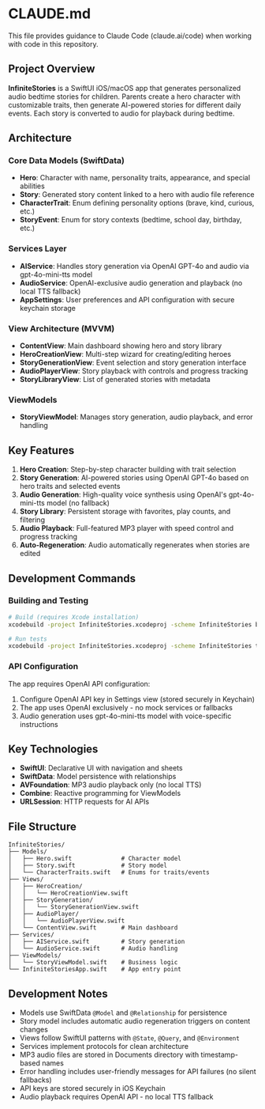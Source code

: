 # CLAUDE.md

This file provides guidance to Claude Code (claude.ai/code) when working with code in this repository.

## Project Overview

**InfiniteStories** is a SwiftUI iOS/macOS app that generates personalized audio bedtime stories for children. Parents create a hero character with customizable traits, then generate AI-powered stories for different daily events. Each story is converted to audio for playback during bedtime.

## Architecture

### Core Data Models (SwiftData)
- **Hero**: Character with name, personality traits, appearance, and special abilities
- **Story**: Generated story content linked to a hero with audio file reference
- **CharacterTrait**: Enum defining personality options (brave, kind, curious, etc.)
- **StoryEvent**: Enum for story contexts (bedtime, school day, birthday, etc.)

### Services Layer
- **AIService**: Handles story generation via OpenAI GPT-4o and audio via gpt-4o-mini-tts model
- **AudioService**: OpenAI-exclusive audio generation and playback (no local TTS fallback)
- **AppSettings**: User preferences and API configuration with secure keychain storage

### View Architecture (MVVM)
- **ContentView**: Main dashboard showing hero and story library
- **HeroCreationView**: Multi-step wizard for creating/editing heroes
- **StoryGenerationView**: Event selection and story generation interface
- **AudioPlayerView**: Story playback with controls and progress tracking
- **StoryLibraryView**: List of generated stories with metadata

### ViewModels
- **StoryViewModel**: Manages story generation, audio playback, and error handling

## Key Features

1. **Hero Creation**: Step-by-step character building with trait selection
2. **Story Generation**: AI-powered stories using OpenAI GPT-4o based on hero traits and selected events
3. **Audio Generation**: High-quality voice synthesis using OpenAI's gpt-4o-mini-tts model (no fallback)
4. **Story Library**: Persistent storage with favorites, play counts, and filtering
5. **Audio Playback**: Full-featured MP3 player with speed control and progress tracking
6. **Auto-Regeneration**: Audio automatically regenerates when stories are edited

## Development Commands

### Building and Testing
```bash
# Build (requires Xcode installation)
xcodebuild -project InfiniteStories.xcodeproj -scheme InfiniteStories build

# Run tests
xcodebuild -project InfiniteStories.xcodeproj -scheme InfiniteStories test
```

### API Configuration
The app requires OpenAI API configuration:
1. Configure OpenAI API key in Settings view (stored securely in Keychain)
2. The app uses OpenAI exclusively - no mock services or fallbacks
3. Audio generation uses gpt-4o-mini-tts model with voice-specific instructions

## Key Technologies

- **SwiftUI**: Declarative UI with navigation and sheets
- **SwiftData**: Model persistence with relationships
- **AVFoundation**: MP3 audio playback only (no local TTS)
- **Combine**: Reactive programming for ViewModels
- **URLSession**: HTTP requests for AI APIs

## File Structure

```
InfiniteStories/
├── Models/
│   ├── Hero.swift              # Character model
│   ├── Story.swift             # Story model  
│   └── CharacterTraits.swift   # Enums for traits/events
├── Views/
│   ├── HeroCreation/
│   │   └── HeroCreationView.swift
│   ├── StoryGeneration/
│   │   └── StoryGenerationView.swift
│   ├── AudioPlayer/
│   │   └── AudioPlayerView.swift
│   └── ContentView.swift       # Main dashboard
├── Services/
│   ├── AIService.swift         # Story generation
│   └── AudioService.swift      # Audio handling
├── ViewModels/
│   └── StoryViewModel.swift    # Business logic
└── InfiniteStoriesApp.swift    # App entry point
```

## Development Notes

- Models use SwiftData `@Model` and `@Relationship` for persistence
- Story model includes automatic audio regeneration triggers on content changes
- Views follow SwiftUI patterns with `@State`, `@Query`, and `@Environment`
- Services implement protocols for clean architecture
- MP3 audio files are stored in Documents directory with timestamp-based names
- Error handling includes user-friendly messages for API failures (no silent fallbacks)
- API keys are stored securely in iOS Keychain
- Audio playback requires OpenAI API - no local TTS fallback